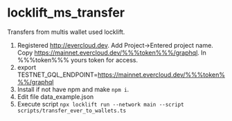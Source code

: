 # locklift_ms_transfer
Transfers from multis wallet used locklift.

1. Registered http://evercloud.dev. Add Project->Entered project name. Copy https://mainnet.evercloud.dev/%%%token%%%/graphql.
In %%%token%%% yours token for access.
2. export TESTNET_GQL_ENDPOINT=https://mainnet.evercloud.dev/%%%token%%%/graphql
3. Install if not have npm and make ```npm i```.
4. Edit file data_example.json
5. Execute script ```npx locklift run --network main --script scripts/transfer_ever_to_wallets.ts```
